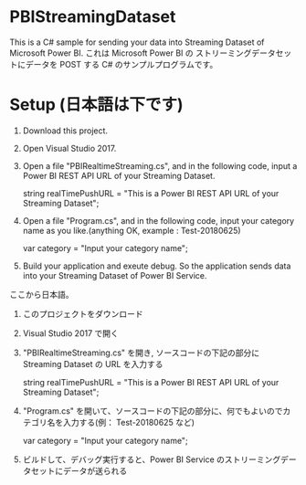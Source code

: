 # PBIStreamingDataset
This is a C# sample for sending your data into Streaming Dataset of Microsoft Power BI.
これは Microsoft Power BI の ストリーミングデータセットにデータを POST する C# のサンプルプログラムです。
# Setup (日本語は下です)
1. Download this project.

2. Open Visual Studio 2017.

3. Open a file "PBIRealtimeStreaming.cs", and in the following code, input a Power BI REST API URL of your Streaming Dataset.

    string realTimePushURL = "This is a Power BI REST API URL of your Streaming Dataset";
  
4. Open a file "Program.cs", and in the following code, input your category name as you like.(anything OK, example : Test-20180625)

    var category = "Input your category name";

5. Build your application and exeute debug. So the application sends data into your Streaming Dataset of Power BI Service.  

ここから日本語。

1. このプロジェクトをダウンロード
2. Visual Studio 2017 で開く
3. "PBIRealtimeStreaming.cs" を開き, ソースコードの下記の部分に Streaming Dataset の URL を入力する

    string realTimePushURL = "This is a Power BI REST API URL of your Streaming Dataset";
  
4. "Program.cs" を開いて、ソースコードの下記の部分に、何でもよいのでカテゴリ名を入力する(例： Test-20180625 など)

    var category = "Input your category name";

5. ビルドして、デバッグ実行すると、Power BI Service のストリーミングデータセットにデータが送られる
